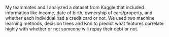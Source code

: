 My teammates and I analyzed a dataset from Kaggle that included information like income, date of birth, ownership of cars/property, and whether each individual had a credit card or not. 
We used two machine learning methods, decision trees and Knn to predict what features correlate highly with whether or not someone will repay their debt or not. 

